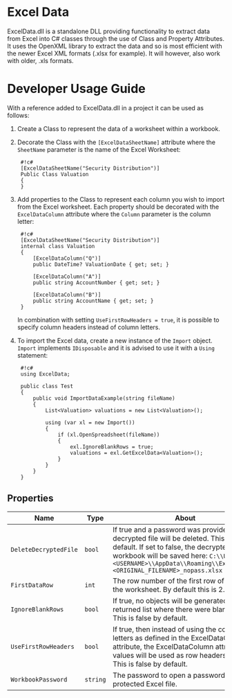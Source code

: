 # Excel Data

ExcelData.dll is a standalone DLL providing functionality to extract data from Excel into C# classes through the use of Class and Property Attributes. It uses the OpenXML library to extract the data and so is most efficient with the newer Excel XML formats (.xlsx for example). It will however, also work with older, .xls formats.

# Developer Usage Guide
With a reference added to ExcelData.dll in a project it can be used as follows:

1. Create a Class to represent the data of a worksheet within a workbook.
2. Decorate the Class with the `[ExcelDataSheetName]` attribute where the `SheetName` parameter is the name of the Excel Worksheet:

        #!c#
        [ExcelDataSheetName("Security Distribution")]
        Public Class Valuation
        {
        }


3. Add properties to the Class to represent each column you wish to import from the Excel worksheet. Each property should be decorated with the `ExcelDataColumn` attribute where the `Column` parameter is the column letter:

        #!c#
        [ExcelDataSheetName("Security Distribution")]
        internal class Valuation
        {
            [ExcelDataColumn("Q")]
            public DateTime? ValuationDate { get; set; }

            [ExcelDataColumn("A")]
            public string AccountNumber { get; set; }

            [ExcelDataColumn("B")]
            public string AccountName { get; set; }
        }

    In combination with setting `UseFirstRowHeaders = true`, it is possible to specify column headers instead of column letters.

4. To import the Excel data, create a new instance of the `Import` object. `Import` implements `IDisposable` and it is advised to use it with a `Using` statement:

        #!c#
        using ExcelData;

        public class Test
        {
            public void ImportDataExample(string fileName)
            {
                List<Valuation> valuations = new List<Valuation>();

                using (var xl = new Import())
                {
                    if (xl.OpenSpreadsheet(fileName))
                    {
                        exl.IgnoreBlankRows = true;
                        valuations = exl.GetExcelData<Valuation>();
                    }
                }
            }
        }



## Properties ##
|Name                 |Type     |About                                                   |
|---------------------|---------|--------------------------------------------------------|
|`DeleteDecryptedFile`|`bool`   |If true and a password was provided, the decrypted file will be deleted. This is true by default. If set to false, the decrypted workbook will be saved here: `C:\\Users\\<USERNAME>\\AppData\\Roaming\\ExcelData\\<ORIGINAL_FILENAME>_nopass.xlsx`|
|`FirstDataRow`       |`int`    |The row number of the first row of data in the worksheet. By default this is 2.|
|`IgnoreBlankRows`    |`bool`   |If true, no objects will be generated in the returned list where there were blank rows. This is false by default.|
|`UseFirstRowHeaders` |`bool`   |If true, then instead of using the column letters as defined in the ExcelDataColumn attribute, the ExcelDataColumn attribute values will be used as row headers instead. This is false by default.|
|`WorkbookPassword`   |`string` |The password to open a password protected Excel file.|